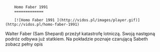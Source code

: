 
        Homo Faber 1991 
        =============
        
        [![Homo Faber 1991 ](http://vidos.pl/images/player.gif)](http://vidos.pl/homo-faber-1991)
        
        
 Walter Faber (Sam Shepard) przeżył katastrofę lotniczą. Swoją następną podróz odbywa już statkiem. Na pokładzie poznaje czarującą Sabeth zobacz pełny opis
    